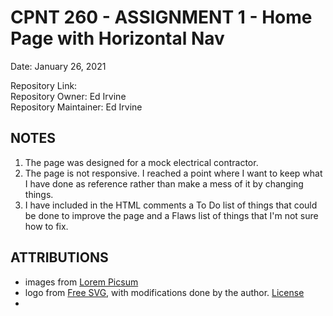 # CPNT 260 - ASSIGNMENT 1 - Home Page with Horizontal Nav  

Date:  January 26, 2021  

Repository Link:  
Repository Owner: Ed Irvine  
Repository Maintainer: Ed Irvine

## NOTES  

1. The page was designed for a mock electrical contractor.
2. The page is not responsive.  I reached a point where I want to keep what I have done as reference rather than make a mess of it by changing things.
3. I have included in the HTML comments a To Do list of things that could be done to improve the page and a Flaws list of things that I'm not sure how to fix.


## ATTRIBUTIONS

- images from [Lorem Picsum](https://picsum.photos/)
- logo from [Free SVG](https://freesvg.org/), with modifications done by the author.  [License](https://creativecommons.org/publicdomain/zero/1.0/)
- 




